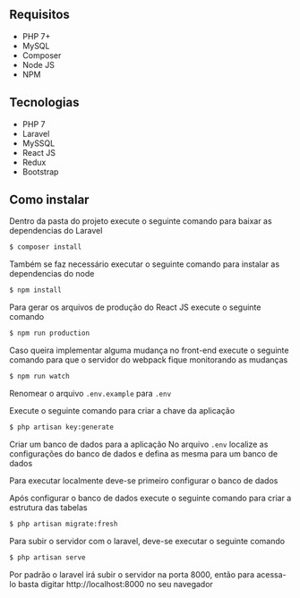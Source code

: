 ## Requisitos
- PHP 7+
- MySQL
- Composer
- Node JS
- NPM

## Tecnologias

- PHP 7
- Laravel
- MySSQL
- React JS
- Redux
- Bootstrap

## Como instalar

Dentro da pasta do projeto execute o seguinte comando para baixar as dependencias do Laravel

```sh
$ composer install
```

Também se faz necessário executar o seguinte comando para instalar as dependencias do node

```sh
$ npm install
```

Para gerar os arquivos de produção do React JS execute o seguinte comando
```sh
$ npm run production
```

Caso queira implementar alguma mudança no front-end execute o seguinte comando
para que o servidor do webpack fique monitorando as mudanças

```sh
$ npm run watch
```

Renomear o arquivo `.env.example` para `.env`

Execute o seguinte comando para criar a chave da aplicação

```sh
$ php artisan key:generate
```

Criar um banco de dados para a aplicação
No arquivo `.env` localize as configurações do banco de dados e defina as mesma para um banco de dados 

Para executar localmente deve-se primeiro configurar o banco de dados

Após configurar o banco de dados execute o seguinte comando para criar a estrutura das tabelas

```sh
$ php artisan migrate:fresh
```

Para subir o servidor com o laravel, deve-se executar o seguinte comando

```sh
$ php artisan serve
```

Por padrão o laravel irá subir o servidor na porta 8000,
então para acessa-lo basta digitar http://localhost:8000 no seu navegador